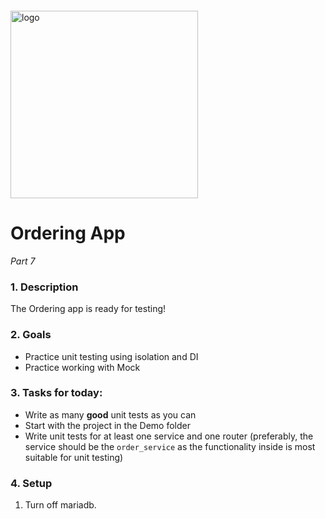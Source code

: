 <img src="https://webassets.telerikacademy.com/images/default-source/logos/telerik-academy.svg" alt="logo" width="300px" style="margin-top: 20px;"/>

# Ordering App

_Part 7_

### 1. Description
The Ordering app is ready for testing!

### 2. Goals  
- Practice unit testing using isolation and DI
- Practice working with Mock

### 3. Tasks for today:
- Write as many **good** unit tests as you can
- Start with the project in the Demo folder
- Write unit tests for at least one service and one router (preferably, the service should be the `order_service` as the functionality inside is most suitable for unit testing)

### 4. Setup
1. Turn off mariadb.



